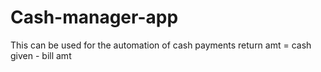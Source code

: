 # Cash-manager-app
This can be used for the automation of cash payments
return amt = cash given - bill amt
